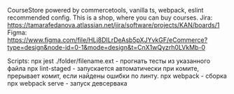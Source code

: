 CourseStore powered by commercetools, vanilla ts, webpack, eslint recommended config.
This is a shop, where you can buy courses.
Jira:
https://tamarafedanova.atlassian.net/jira/software/projects/KAN/boards/1
Figma:
https://www.figma.com/file/HLj8DILrDeAsb5pXJYvkGF/eCommerce?type=design&node-id=0-1&mode=design&t=CnX1wQyzrh0LVkMb-0

Scripts:
  npx jest ./folder/filename.ext - прогнать тесты из указанного файла
  npx lint-staged - запускается автоматически при комите, прерывает комит, если найдены ошибки по линту.
  npx webpack - сборка
  npx webpack serve - запуск девсервака
